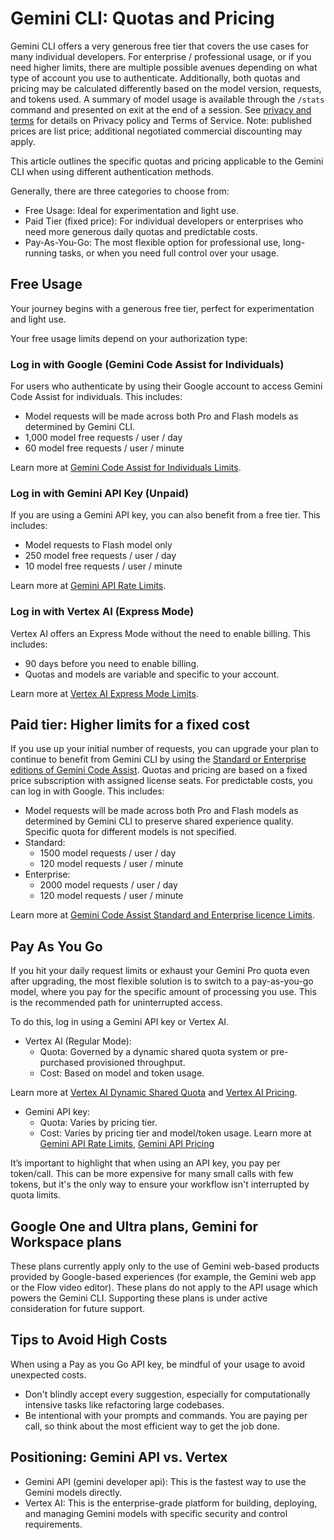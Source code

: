# Gemini CLI: Quotas and Pricing

Gemini CLI offers a very generous free tier that covers the use cases for many individual developers. For enterprise / professional usage, or if you need higher limits, there are multiple possible avenues depending on what type of account you use to authenticate. Additionally, both quotas and pricing may be calculated differently based on the model version, requests, and tokens used. A summary of model usage is available through the `/stats` command and presented on exit at the end of a session. See [privacy and terms](./tos-privacy.md) for details on Privacy policy and Terms of Service. Note: published prices are list price; additional negotiated commercial discounting may apply.

This article outlines the specific quotas and pricing applicable to the Gemini CLI when using different authentication methods.

Generally, there are three categories to choose from:
- Free Usage: Ideal for experimentation and light use.
- Paid Tier (fixed price): For individual developers or enterprises who need more generous daily quotas and predictable costs.
- Pay-As-You-Go: The most flexible option for professional use, long-running tasks, or when you need full control over your usage.

## Free Usage

Your journey begins with a generous free tier, perfect for experimentation and light use. 

Your free usage limits depend on your authorization type:

### Log in with Google (Gemini Code Assist for Individuals)

For users who authenticate by using their Google account to access Gemini Code Assist for individuals. This includes:

- Model requests will be made across both Pro and Flash models as determined by Gemini CLI.
- 1,000 model free requests / user / day
- 60 model free requests / user / minute

Learn more at [Gemini Code Assist for Individuals Limits](https://developers.google.com/gemini-code-assist/resources/quotas#quotas-for-agent-mode-gemini-cli).

### Log in with Gemini API Key (Unpaid)

If you are using a Gemini API key, you can also benefit from a free tier. This includes:

  - Model requests to Flash model only
  - 250 model free requests / user / day
  - 10 model free requests / user / minute

Learn more at [Gemini API Rate Limits](https://ai.google.dev/gemini-api/docs/rate-limits).

### Log in with Vertex AI (Express Mode)

Vertex AI offers an Express Mode without the need to enable billing. This includes:

  - 90 days before you need to enable billing.
  - Quotas and models are variable and specific to your account.

Learn more at [Vertex AI Express Mode Limits](https://cloud.google.com/vertex-ai/generative-ai/docs/start/express-mode/overview#quotas).


## Paid tier: Higher limits for a fixed cost

If you use up your initial number of requests, you can upgrade your plan to continue to benefit from Gemini CLI by using the [Standard or Enterprise editions of Gemini Code Assist](https://cloud.google.com/products/gemini/pricing). Quotas and pricing are based on a fixed price subscription with assigned license seats. For predictable costs, you can log in with Google. This includes:

  - Model requests will be made across both Pro and Flash models as determined by Gemini CLI to preserve shared experience quality. Specific quota for different models is not specified.
  - Standard:
      - 1500 model requests / user / day
      - 120 model requests / user / minute
  - Enterprise:
      - 2000 model requests / user / day
      - 120 model requests / user / minute

Learn more at [Gemini Code Assist Standard and Enterprise licence Limits](https://developers.google.com/gemini-code-assist/resources/quotas#quotas-for-agent-mode-gemini-cli).


## Pay As You Go

If you hit your daily request limits or exhaust your Gemini Pro quota even after upgrading, the most flexible solution is to switch to a pay-as-you-go model, where you pay for the specific amount of processing you use. This is the recommended path for uninterrupted access.

To do this, log in using a Gemini API key or Vertex AI.

- Vertex AI (Regular Mode):
    - Quota: Governed by a dynamic shared quota system or pre-purchased provisioned throughput.
    - Cost: Based on model and token usage.

Learn more at [Vertex AI Dynamic Shared Quota](https://cloud.google.com/vertex-ai/generative-ai/docs/resources/dynamic-shared-quota) and [Vertex AI Pricing](https://cloud.google.com/vertex-ai/pricing).

- Gemini API key:
    - Quota: Varies by pricing tier.
    - Cost: Varies by pricing tier and model/token usage.
Learn more at [Gemini API Rate Limits](https://ai.google.dev/gemini-api/docs/rate-limits), [Gemini API Pricing](https://ai.google.dev/gemini-api/docs/pricing)

It’s important to highlight that when using an API key, you pay per token/call. This can be more expensive for many small calls with few tokens, but it's the only way to ensure your workflow isn't interrupted by quota limits.

## Google One and Ultra plans, Gemini for Workspace plans

These plans currently apply only to the use of Gemini web-based products provided by Google-based experiences (for example, the Gemini web app or the Flow video editor). These plans do not apply to the API usage which powers the Gemini CLI. Supporting these plans is under active consideration for future support.

## Tips to Avoid High Costs

When using a Pay as you Go API key, be mindful of your usage to avoid unexpected costs.
- Don't blindly accept every suggestion, especially for computationally intensive tasks like refactoring large codebases.
- Be intentional with your prompts and commands. You are paying per call, so think about the most efficient way to get the job done.

## Positioning: Gemini API vs. Vertex

- Gemini API (gemini developer api): This is the fastest way to use the Gemini models directly.
- Vertex AI: This is the enterprise-grade platform for building, deploying, and managing Gemini models with specific security and control requirements.
